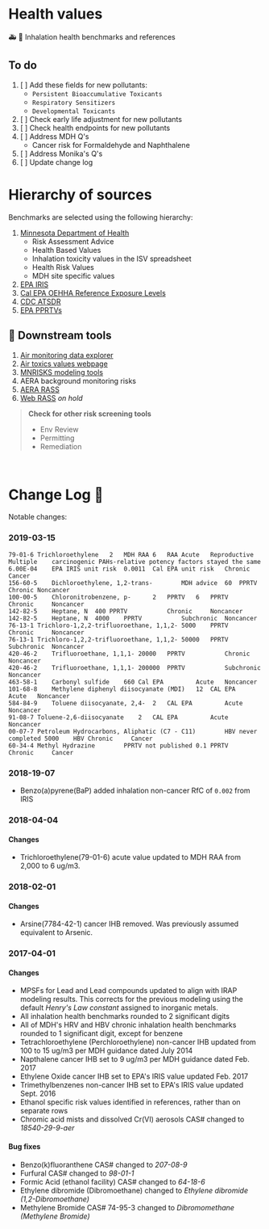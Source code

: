 # Health values

🚑 :hospital: Inhalation health benchmarks and references

<div class="well">
    
## To do

1. [ ] Add these fields for new pollutants:
    - `Persistent Bioaccumulative Toxicants`	
    - `Respiratory Sensitizers`
    - `Developmental Toxicants`
1. [ ] Check early life adjustment for new pollutants
1. [ ] Check health endpoints for new pollutants
1. [ ] Address MDH Q's
    - Cancer risk for Formaldehyde and Naphthalene
1. [ ] Address Monika's Q's
1. [ ] Update change log

</div>

# Hierarchy of sources

Benchmarks are selected using the following hierarchy:

1. [Minnesota Department of Health](https://www.health.state.mn.us/communities/environment/risk/guidance/air/table.html)
    - Risk Assessment Advice
    - Health Based Values
    - Inhalation toxicity values in the ISV spreadsheet
    - Health Risk Values
    - MDH site specific values
2. [EPA IRIS](https://www.epa.gov/iris)
3. [Cal EPA OEHHA Reference Exposure Levels](https://oehha.ca.gov/air/general-info/oehha-acute-8-hour-and-chronic-reference-exposure-level-rel-summary)
4. [CDC ATSDR](https://www.atsdr.cdc.gov/mrls/mrllist.asp)
5. [EPA PPRTVs](https://www.epa.gov/pprtv/provisional-peer-reviewed-toxicity-values-pprtvs-assessments)


## :ocean: Downstream tools

1. [Air monitoring data explorer](https://www.pca.state.mn.us/air/air-toxics-data-explorer)
1. [Air toxics values webpage](https://public.tableau.com/profile/mpca.data.services#!/vizhome/Airtoxicityvalues/Airtoxicityvalues)
1. [MNRISKS modeling tools](https://www.pca.state.mn.us/air/air-modeling-and-human-health)
1. AERA background monitoring risks
1. [AERA RASS](https://www.pca.state.mn.us/air/aera-forms-and-tools)
1. [Web RASS](https://mpca.shinyapps.io/fairscreen/) _on hold_

> __Check for other risk screening tools__
>    - Env Review
>    - Permitting
>    - Remediation

<br>


# Change Log :notebook:

Notable changes:

### 2019-03-15
    79-01-6	Trichloroethylene	2	MDH RAA	6	RAA	Acute	Reproductive
    Multiple	carcinogenic PAHs-relative potency factors stayed the same	6.00E-04	EPA IRIS unit risk	0.0011	Cal EPA unit risk	Chronic	Cancer
    156-60-5	Dichloroethylene, 1,2-trans-		MDH advice	60	PPRTV	Chronic	Noncancer
    100-00-5   	Chloronitrobenzene, p-   	2	PPRTV	6	PPRTV	Chronic 	Noncancer
    142-82-5	Heptane, N	400	PPRTV			Chronic 	Noncancer
    142-82-5	Heptane, N	4000	PPRTV			Subchronic	Noncancer
    76-13-1	Trichloro-1,2,2-trifluoroethane, 1,1,2-	5000	PPRTV			Chronic 	Noncancer
    76-13-1	Trichloro-1,2,2-trifluoroethane, 1,1,2-	50000	PPRTV			Subchronic	Noncancer
    420-46-2	Trifluoroethane, 1,1,1-	20000	PPRTV			Chronic 	Noncancer
    420-46-2	Trifluoroethane, 1,1,1-	200000	PPRTV			Subchronic	Noncancer
    463-58-1	Carbonyl sulfide	660	Cal EPA			Acute	Noncancer
    101-68-8	Methylene diphenyl diisocyanate (MDI)	12	CAL EPA			Acute	Noncancer
    584-84-9	Toluene diisocyanate, 2,4-	2	CAL EPA			Acute	Noncancer
    91-08-7	Toluene-2,6-diisocyanate	2	CAL EPA			Acute	Noncancer
    00-07-7	Petroleum Hydrocarbons, Aliphatic (C7 - C11)		HBV never completed	5000	HBV	Chronic 	Cancer
    60-34-4	Methyl Hydrazine		PPRTV not published	0.1	PPRTV	Chronic 	Cancer


### 2018-19-07
- Benzo(a)pyrene(BaP) added inhalation non-cancer RfC of `0.002` from IRIS

### 2018-04-04

#### Changes
- Trichloroethylene(79-01-6) acute value updated to MDH RAA from 2,000 to 6 ug/m3.

### 2018-02-01

#### Changes
- Arsine(7784-42-1) cancer IHB removed. Was previously assumed equivalent to Arsenic.


### 2017-04-01

#### Changes
- MPSFs for Lead and Lead compounds updated to align with IRAP modeling results. This corrects for the previous modeling using the default _Henry's Law constant_ assigned to inorganic metals.
- All inhalation health benchmarks rounded to 2 significant digits
- All of MDH's HRV and HBV chronic inhalation health benchmarks rounded to 1 significant digit, except for benzene
- Tetrachloroethylene (Perchloroethylene) non-cancer IHB updated from 100 to 15 ug/m3 per MDH guidance dated July 2014
- Napthalene cancer IHB set to 9 ug/m3 per MDH guidance dated Feb. 2017
- Ethylene Oxide cancer IHB set to EPA's IRIS value updated Feb. 2017
- Trimethylbenzenes non-cancer IHB set to EPA's IRIS value updated Sept. 2016
- Ethanol specific risk values identified in references, rather than on separate rows
- Chromic acid mists and dissolved Cr(VI) aerosols CAS# changed to _18540-29-9-aer_

#### Bug fixes
- Benzo(k)fluoranthene CAS# changed to _207-08-9_  
- Furfural CAS# changed to _98-01-1_  
- Formic Acid (ethanol facility) CAS# changed to _64-18-6_
- Ethylene dibromide (Dibromoethane) changed to _Ethylene dibromide (1,2-Dibromoethane)_
- Methylene Bromide CAS# 74-95-3 changed to _Dibromomethane (Methylene Bromide)_
